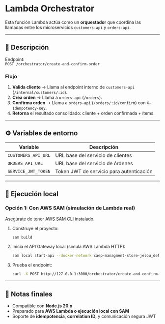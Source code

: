 # Lambda Orchestrator

Esta función Lambda actúa como un **orquestador** que coordina las llamadas entre los microservicios `customers-api` y `orders-api`.

---

## 🚀 Descripción

Endpoint:  
`POST /orchestrator/create-and-confirm-order`

### Flujo
1. **Valida cliente** → Llama al endpoint interno de `customers-api` (`/internal/customers/:id`).
2. **Crea orden** → Llama a `orders-api` (`/orders`).
3. **Confirma orden** → Llama a `orders-api` (`/orders/:id/confirm`) con `X-Idempotency-Key`.
4. **Retorna** el resultado consolidado: cliente + orden confirmada + ítems.

---

## ⚙️ Variables de entorno

| Variable | Descripción |
|-----------|--------------|
| `CUSTOMERS_API_URL` | URL base del servicio de clientes |
| `ORDERS_API_URL` | URL base del servicio de órdenes |
| `SERVICE_JWT_TOKEN` | Token JWT de servicio para autenticación |

---

## 🧪 Ejecución local

### Opción 1: Con AWS SAM (simulación de Lambda real)
Asegúrate de tener [AWS SAM CLI](https://docs.aws.amazon.com/serverless-application-model/latest/developerguide/install-sam-cli.html) instalado.

1. Construye el proyecto:
   ```bash
   sam build
   ```

2. Inicia el API Gateway local (simula AWS Lambda HTTP):
   ```bash
   sam local start-api --docker-network caep-managment-store-jelou_default
   ```

3. Prueba el endpoint:
   ```bash
   curl -X POST http://127.0.0.1:3000/orchestrator/create-and-confirm-order      -H "Content-Type: application/json"      -d '{"customer_id":1,"items":[{"product_id":2,"qty":3}],"idempotency_key":"abc-123","correlation_id":"req-789"}'
   ```

---

## 🧩 Notas finales

- Compatible con **Node.js 20.x**
- Preparado para **AWS Lambda o ejecución local con SAM**
- Soporte de **idempotencia**, **correlation ID**, y comunicación segura JWT
